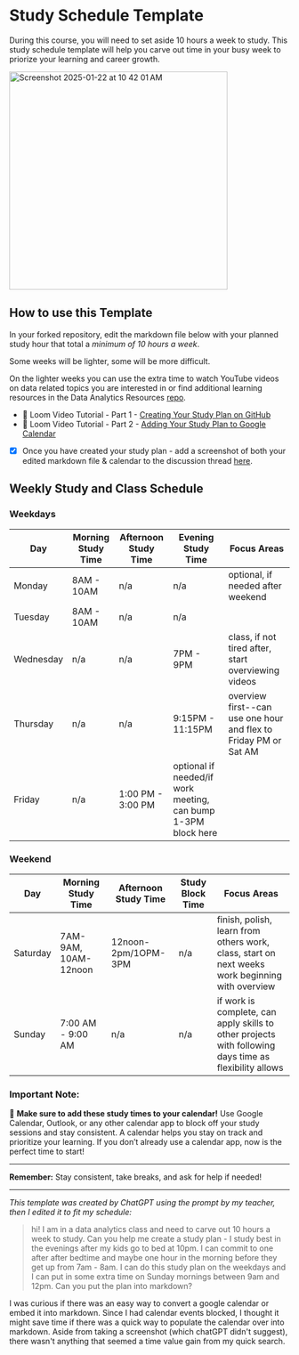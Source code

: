 # Study Schedule Template

During this course, you will need to set aside 10 hours a week to study. This study schedule template will help you carve out time in your busy week to priorize your learning and career growth. 

 <img width="392" alt="Screenshot 2025-01-22 at 10 42 01 AM" src="https://github.com/user-attachments/assets/685d09f5-6b36-49c0-8efb-362868bd9e8c" />

## How to use this Template 

In your forked repository, edit the markdown file below with your planned study hour that total a _minimum of 10 hours a week_. 

Some weeks will be lighter, some will be more difficult. 

On the lighter weeks you can use the extra time to watch YouTube videos on data related topics you are interested in or find additional learning resources in the Data Analytics Resources [repo](https://github.com/Tech-Moms/data-analytics-course). 

- 🎥 Loom Video Tutorial - Part 1 - [Creating Your Study Plan on GitHub](https://www.loom.com/share/ec7e9100a2e54b4d87c549a4f9b3349f?sid=9b172357-3c3e-453d-aedb-15b2b6949592)
- 📆 Loom Video Tutorial - Part 2 - [Adding Your Study Plan to Google Calendar ](https://www.loom.com/share/bc837e544ad94b7dbd96b3543e5bf68b?sid=39090e44-278b-45d9-9ed9-1420f4686654)

- [x] Once you have created your study plan - add a screenshot of both your edited markdown file & calendar to the discussion thread [here](https://github.com/Tech-Moms/data-analytics-winter-2025/discussions/22). 

## Weekly Study and Class Schedule

### Weekdays
| Day       | Morning Study Time | Afternoon Study Time | Evening Study Time | Focus Areas                           |
|-----------|--------------------|----------------------|--------------------|---------------------------------------|
| Monday    | 8AM - 10AM | n/a | n/a | optional, if needed after weekend |
| Tuesday   | 8AM - 10AM| n/a | n/a |                                       |
| Wednesday | n/a | n/a | 7PM - 9PM |  class, if not tired after, start overviewing videos                           |
| Thursday  | n/a | n/a | 9:15PM - 11:15PM |  overview first--can use one hour and flex to Friday PM or Sat AM       |
| Friday    | n/a | 1:00 PM - 3:00 PM | optional if needed/if work meeting, can bump 1-3PM block here |               |

### Weekend
| Day       | Morning Study Time  | Afternoon Study Time | Study Block Time         | Focus Areas                           |
|-----------|---------------------|----------------------|--------------------------|---------------------------------------|
| Saturday  | 7AM-9AM, 10AM-12noon | 12noon-2pm/1OPM-3PM | n/a   | finish, polish, learn from others work, class, start on next weeks work beginning with overview  |
| Sunday    | 7:00 AM - 9:00 AM | n/a | n/a    | if work is complete, can apply skills to other projects with following days time as flexibility allows |





### Important Note:
📅 **Make sure to add these study times to your calendar!** Use Google Calendar, Outlook, or any other calendar app to block off your study sessions and stay consistent. A calendar helps you stay on track and prioritize your learning. If you don’t already use a calendar app, now is the perfect time to start!

------

**Remember:** Stay consistent, take breaks, and ask for help if needed!

___

_This template was created by ChatGPT using the prompt by my teacher, then I edited it to fit my schedule:_

  > hi! I am in a data analytics class and need to carve out 10 hours a week to study. Can you help me create a study plan - I study best in the evenings after my kids go to bed at 10pm. I can commit to one after after bedtime and maybe one hour in the morning before they get up from 7am - 8am. I can do this study plan on the weekdays and I can put in some extra time on Sunday mornings between 9am and 12pm. Can you put the plan into markdown? 

I was curious if there was an easy way to convert a google calendar or embed it into markdown. Since I had calendar events blocked, I thought it might save time if there was a quick way to populate the calendar over into markdown. Aside from taking a screenshot (which chatGPT didn't suggest), there wasn't anything that seemed a time value gain from my quick search.  
